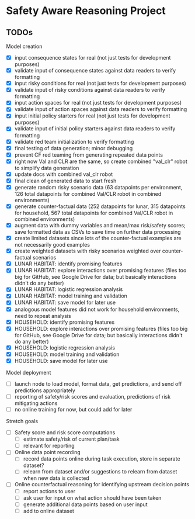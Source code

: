 # Safety Aware Reasoning Project

## TODOs

Model creation
- [x] input consequence states for real (not just tests for development purposes)
- [x] validate input of consequence states against data readers to verify formatting
- [x] input risky conditions for real (not just tests for development purposes)
- [x] validate input of risky conditions against data readers to verify formatting
- [x] input action spaces for real (not just tests for development purposes)
- [x] validate input of action spaces against data readers to verify formatting
- [x] input initial policy starters for real (not just tests for development purposes)
- [x] validate input of initial policy starters against data readers to verify formatting
- [x] validate red team initialization to verify formatting
- [x] final testing of data generation; minor debugging
- [x] prevent CF red teaming from generating repeated data points
- [x] right now Val and CLR are the same, so create combined "val_clr" robot to simplify data generation
- [x] update docs with combined val_clr robot
- [x] final clean of generated data to start fresh
- [x] generate random risky scenario data (63 datapoints per environment, 126 total datapoints for combined Val/CLR robot in combined environments)
- [x] generate counter-factual data (252 datapoints for lunar, 315 datapoints for household, 567 total datapoints for combined Val/CLR robot in combined environments)
- [x] augment data with dummy variables and mean/max risk/safety scores; save formatted data as CSVs to save time on further data processing
- [x] create limited datasets since lots of the counter-factual examples are not necessarily good examples
- [x] create weighted datasets with risky scenarios weighted over counter-factual scenarios
- [x] LUNAR HABITAT: identify promising features
- [x] LUNAR HABITAT: explore interactions over promising features (files too big for GitHub, see Google Drive for data; but basically interactions didn't do any better)
- [x] LUNAR HABITAT: logistic regression analysis
- [x] LUNAR HABITAT: model training and validation
- [x] LUNAR HABITAT: save model for later use
- [x] analogous model features did not work for household environments, need to repeat analysis
- [x] HOUSEHOLD: identify promising features
- [x] HOUSEHOLD: explore interactions over promising features (files too big for GitHub, see Google Drive for data; but basically interactions didn't do any better)
- [x] HOUSEHOLD: logistic regression analysis
- [x] HOUSEHOLD: model training and validation
- [x] HOUSEHOLD: save model for later use

Model deployment
- [ ] launch node to load model, format data, get predictions, and send off predictions appropriately
- [ ] reporting of safety/risk scores and evaluation, predictions of risk mitigating actions
- [ ] no online training for now, but could add for later

Stretch goals
- [ ] Safety score and risk score computations
	- [ ] estimate safety/risk of current plan/task
	- [ ] relevant for reporting
- [ ] Online data point recording
	- [ ] record data points online during task execution, store in separate dataset?
	- [ ] relearn from dataset and/or suggestions to relearn from dataset when new data is collected
- [ ] Online counterfactual reasoning for identifying upstream decision points
	- [ ] report actions to user
	- [ ] ask user for input on what action should have been taken
	- [ ] generate additional data points based on user input
	- [ ] add to online dataset
